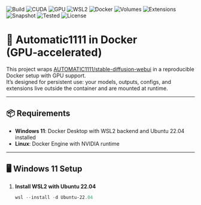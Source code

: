 ![Build](https://img.shields.io/badge/build-passing-brightgreen)
![CUDA](https://img.shields.io/badge/CUDA-12.8-blue)
![GPU](https://img.shields.io/badge/GPU-NVIDIA%20enabled-yellowgreen)
![WSL2](https://img.shields.io/badge/WSL2-supported-green)
![Docker](https://img.shields.io/badge/docker-ready-blue)
![Volumes](https://img.shields.io/badge/volumes-modular%20%26%20persistent-blueviolet)
![Extensions](https://img.shields.io/badge/extensions-webUI%20managed-orange)
![Snapshot](https://img.shields.io/badge/snapshots-not%20required-lightgrey)
![Tested](https://img.shields.io/badge/tested-4080%20%7C%205090-green)
![License](https://img.shields.io/github/license/tsondo/a1111-docker)

# 🚀 Automatic1111 in Docker (GPU‑accelerated)

This project wraps [AUTOMATIC1111/stable-diffusion-webui](https://github.com/AUTOMATIC1111/stable-diffusion-webui) in a reproducible Docker setup with GPU support.  
It’s designed for persistent use: your models, outputs, configs, and extensions live outside the container and are mounted at runtime.

---

## 📦 Requirements

- **Windows 11**: Docker Desktop with WSL2 backend and Ubuntu 22.04 installed
- **Linux**: Docker Engine with NVIDIA runtime

---

## 🖥️ Windows 11 Setup

1. **Install WSL2 with Ubuntu 22.04**
   ```powershell
   wsl --install -d Ubuntu-22.04

